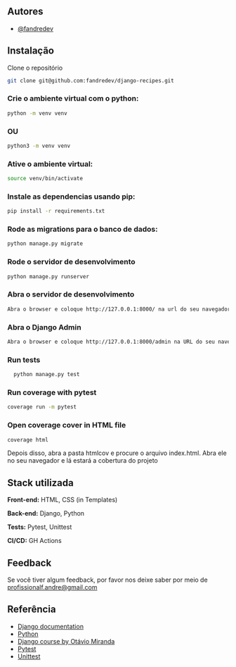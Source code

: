

## Autores

- [@fandredev](https://www.linkedin.com/in/devfandre/)


## Instalação

Clone o repositório
```bash
git clone git@github.com:fandredev/django-recipes.git
```

### Crie o ambiente virtual com o python:

```bash
python -m venv venv
```
### OU
```bash
python3 -m venv venv
```

### Ative o ambiente virtual:

```bash
source venv/bin/activate
```

### Instale as dependencias usando pip:
```bash
pip install -r requirements.txt
```

### Rode as migrations para o banco de dados:
```bash
python manage.py migrate
```
    
### Rode o servidor de desenvolvimento
```bash
python manage.py runserver
```

### Abra o servidor de desenvolvimento
```bash
Abra o browser e coloque http://127.0.0.1:8000/ na url do seu navegador.
```

### Abra o Django Admin
```bash
Abra o browser e coloque http://127.0.0.1:8000/admin na URL do seu navegador.
```
### Run tests
```bash
  python manage.py test
```

### Run coverage with pytest
```bash
coverage run -m pytest
```

### Open coverage cover in HTML file
```bash
coverage html
```
  Depois disso, abra a pasta htmlcov e procure o arquivo index.html. 
  Abra ele no seu navegador e lá estará a cobertura do projeto

## Stack utilizada

**Front-end:** HTML, CSS (in Templates)

**Back-end:** Django, Python

**Tests:** Pytest, Unittest

**CI/CD:** GH Actions


## Feedback

Se você tiver algum feedback, por favor nos deixe saber por meio de profissionalf.andre@gmail.com

## Referência

 - [Django documentation](https://docs.djangoproject.com/en/5.0/)
 - [Python](https://www.python.org/)
 - [Django course by Otávio Miranda](https://www.udemy.com/course/curso-de-django-web-framework-com-python-html-e-css/)
 - [Pytest](https://docs.pytest.org/)
 - [Unittest](https://docs.python.org/3/library/unittest.html)
